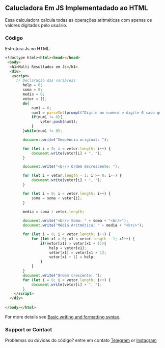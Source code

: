 ## Calucladora Em JS Implementadado ao HTML

Essa calculadora calcula todas as operações aritméticas com apenas os valores digitados pelo usuário.

### Código

Estrutura Js no HTML:

```markdown
<!doctype html><html><head></head> 
 <body> 
  <h1>Multi Resultados em Js</h1> 
  <div> 
   <script>
     // Declaração das variáveis
        help = 0;
        soma = 0;
        media = 0;
        vetor = [];
        do{
            num1 = 0;
            num1 = parseInt(prompt("Digite um numero e digite 0 caso queira parar"));
            if(num1 != 0){
                vetor.push(num1);
            }
        }while(num1 != 0);

        document.write("Sequência original: ");

        for (let i = 0; i < vetor.length; i++) {
            document.write(vetor[i] + ", ");
        }

        document.write("<br/> Ordem decrescente: ");

        for (let i = vetor.length - 1; i >= 0; i--) {
            document.write(vetor[i] + ", ");
        }

        for (let i = 0; i < vetor.length; i++) {
            soma = soma + vetor[i];
        }
        
        media = soma / vetor.length;

        document.write("<br/> Soma: " + soma + "<br/>");
        document.write("Média Aritmética: " + media + "<br/>");

        for (let i = 0; i < vetor.length; i++) {
            for (let x1 = 0; x1 < vetor.length - 1; x1++) {
                if(vetor[x1] > vetor[x1 + 1]){
                    help = vetor[x1];
                    vetor[x1] = vetor[x1 + 1];
                    vetor[x1 + 1] = help;
                }
            }
        }
        document.write("Ordem crescente: ");
        for (let i = 0; i < vetor.length; i++) {
            document.write(vetor[i] + ", ");
        }
    </script>
  </div> 
 
</body></html>

```

For more details see [Basic writing and formatting syntax](https://docs.github.com/en/github/writing-on-github/getting-started-with-writing-and-formatting-on-github/basic-writing-and-formatting-syntax).

### Support or Contact

Problemas ou dúvidas do código? entre em contato [Telegram](https://t.me/SystemRhino) or [Instagram](https://instagram.com/systemrhino?utm_medium=copy_link)
